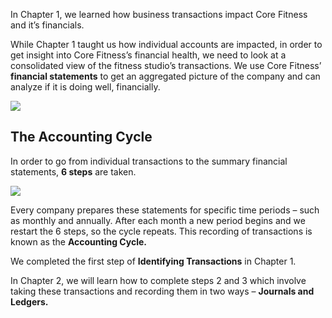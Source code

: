 In Chapter 1, we learned how business transactions impact Core Fitness and it’s financials.

While Chapter 1 taught us how individual accounts are impacted, in order to get insight into Core Fitness’s financial health, we need to look at a consolidated view of the fitness studio’s transactions. We use Core Fitness’ **financial statements** to get an aggregated picture of the company and can analyze if it is doing well, financially.

![](./Chapter_2_Recording_accounting_transactions/media/00_Introduction/image1.png)

## The Accounting Cycle

In order to go from individual transactions to the summary financial statements, **6 steps** are taken.

![](./Chapter_2_Recording_accounting_transactions/media/00_Introduction/image2.png)

Every company prepares these statements for specific time periods – such as monthly and annually. After each month a new period begins and we restart the 6 steps, so the cycle repeats. This recording of transactions is known as the **Accounting Cycle.**

We completed the first step of **Identifying Transactions** in Chapter 1.

In Chapter 2, we will learn how to complete steps 2 and 3 which involve taking these transactions and recording them in two ways – **Journals and Ledgers.**
